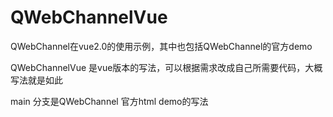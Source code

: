# QWebChannelVue
QWebChannel在vue2.0的使用示例，其中也包括QWebChannel的官方demo

QWebChannelVue 是vue版本的写法，可以根据需求改成自己所需要代码，大概写法就是如此

main 分支是QWebChannel 官方html demo的写法
